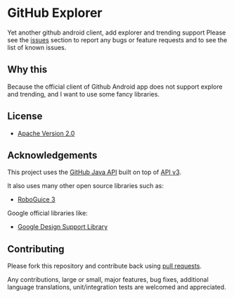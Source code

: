 # GitHub Explorer
Yet another github android client, add explorer and trending support
Please see the [issues](https://github.com/markzhai/GitHubExplorer/issues) section to
report any bugs or feature requests and to see the list of known issues.

## Why this

Because the official client of Github Android app does not support explore and trending, 
and I want to use some fancy libraries.

## License

* [Apache Version 2.0](http://www.apache.org/licenses/LICENSE-2.0.html)

## Acknowledgements

This project uses the [GitHub Java API](https://github.com/eclipse/egit-github/tree/master/org.eclipse.egit.github.core)
built on top of [API v3](http://developer.github.com/).

It also uses many other open source libraries such as:

* [RoboGuice 3](https://github.com/roboguice/roboguice)

Google official libraries like:
* [Google Design Support Library](https://developer.android.com/tools/support-library/features.html#design)

## Contributing

Please fork this repository and contribute back using
[pull requests](https://github.com/markzhai/GitHubExplorer/pulls).

Any contributions, large or small, major features, bug fixes, additional
language translations, unit/integration tests are welcomed and appreciated.